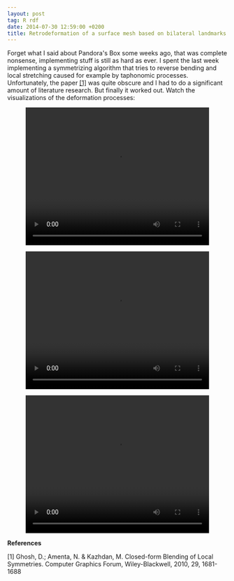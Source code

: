 ```yaml
---
layout: post
tag: R rdf
date: 2014-07-30 12:59:00 +0200
title: Retrodeformation of a surface mesh based on bilateral landmarks (videos inside)
---
```


Forget what I said about Pandora's Box some weeks ago, that was complete nonsense, implementing stuff is still as hard as ever. I spent the last week implementing a symmetrizing algorithm that tries to reverse bending and local stretching caused for example by taphonomic processes. Unfortunately, the paper [[1]](#1) was quite obscure and I had to do a significant amount of literature research. But finally it worked out. Watch the visualizations of the deformation processes: 


<center>

<video width="420" height="315" controls> <source src="/resources/videos/frontview.webm" frameborder="0" allowfullscreen> </video>

<video width="420" height="315" controls> <source src="/resources/videos/bottomview.webm" frameborder="0" allowfullscreen> </video>

<video width="420" height="315" controls> <source src="/resources/videos/topview.webm" frameborder="0" allowfullscreen> </video>
</center>


**References**

<a id="1">[1]</a> Ghosh, D.; Amenta, N. & Kazhdan, M. Closed-form Blending of Local Symmetries. Computer Graphics Forum, Wiley-Blackwell, 2010, 29, 1681-1688
